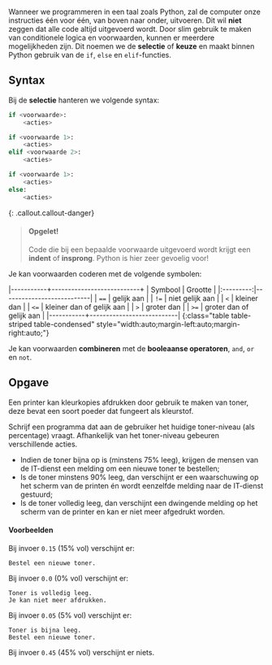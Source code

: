Wanneer we programmeren in een taal zoals Python, zal de computer onze instructies één voor één, van boven naar onder, uitvoeren. Dit wil **niet** zeggen dat alle code altijd uitgevoerd wordt. Door slim gebruik te maken van conditionele logica en voorwaarden, kunnen er meerdere mogelijkheden zijn. Dit noemen we de **selectie** of **keuze** en maakt binnen Python gebruik van de `if`, `else` en `elif`-functies.

## Syntax

Bij de **selectie** hanteren we volgende syntax: 

```python
if <voorwaarde>:
    <acties>
```

```python
if <voorwaarde 1>:
    <acties>
elif <voorwaarde 2>:
    <acties>
```

```python
if <voorwaarde 1>:
    <acties>
else:
    <acties>
```

{: .callout.callout-danger}
> #### Opgelet!
> Code die bij een bepaalde voorwaarde uitgevoerd wordt krijgt een **indent** of **insprong**.  Python is hier zeer gevoelig voor!

Je kan voorwaarden coderen met de volgende symbolen:

|-----------+---------------------------+
| Symbool   | Grootte                   |
|:---------:|---------------------------|
| `==`      | gelijk aan                |
| `!=`      | niet gelijk aan           |
| `<`       | kleiner dan               |
| `<=`      | kleiner dan of gelijk aan |
| `>`       | groter dan                |
| `>=`      | groter dan of gelijk aan  |
|-----------+---------------------------|
{:class="table table-striped table-condensed" style="width:auto;margin-left:auto;margin-right:auto;"}

Je kan voorwaarden **combineren** met de **booleaanse operatoren**, `and`, `or` en `not`.

## Opgave

Een printer kan kleurkopies afdrukken door gebruik te maken van toner, deze bevat een soort poeder dat fungeert als kleurstof. 

Schrijf een programma dat aan de gebruiker het huidige toner-niveau (als percentage) vraagt. Afhankelijk van het toner-niveau gebeuren verschillende acties.

- Indien de toner bijna op is (minstens 75% leeg), krijgen de mensen van de IT-dienst een melding om een nieuwe toner te bestellen;
- Is de toner minstens 90% leeg, dan verschijnt er een waarschuwing op het scherm van de printen én wordt eenzelfde melding naar de IT-dienst gestuurd;
- Is de toner volledig leeg, dan verschijnt een dwingende melding op het scherm van de printer en kan er niet meer afgedrukt worden. 

#### Voorbeelden

Bij invoer `0.15` (15% vol) verschijnt er:
```
Bestel een nieuwe toner.
```

Bij invoer `0.0` (0% vol) verschijnt er:
```
Toner is volledig leeg.
Je kan niet meer afdrukken.
```

Bij invoer `0.05` (5% vol) verschijnt er:
```
Toner is bijna leeg.
Bestel een nieuwe toner.
```

Bij invoer `0.45` (45% vol) verschijnt er niets.